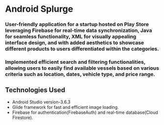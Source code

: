 # Android Splurge 

### User-friendly application for a startup hosted on Play Store leveraging Firebase for real-time data synchronization, Java for seamless functionality, XML for visually appealing interface design, and with added aesthetics to showcase different products to users differentiated within the categories.

### Implemented efficient search and filtering functionalities, allowing users to easily find available vessels based on various criteria such as location, dates, vehicle type, and price range.


## Technologies Used

* Android Studio version-3.6.3
* Glide framework for fast and efficient image loading.
* Firebase for authentication(FirebaseAuth) and real-time database(Cloud Firestore).
